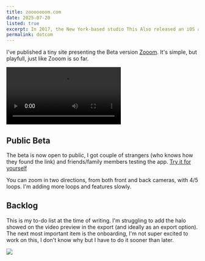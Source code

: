 ```yaml
---
title: zooooooom.com
date: 2025-07-20  
listed: true
excerpt: In 2017, the New York-based studio This Also released an iOS app called OOO.
permalink: dotcom
---
```


I've published a tiny site presenting the Beta version [Zooom](https://zooooooom.com). It's simple, but playfull, just like Zooom is so far.

<video 
  src="/images/journal/zooom-w-preview.mp4" 
  controls 
  playsinline 
  style="border-radius: var(--radius);">
</video>

## Public Beta

The beta is now open to public, I got couple of strangers (who knows how they found the link) and friends/family members testing the app. [Try it for yourself](https://testflight.apple.com/join/MD83ER1W)

You can zoom in two directions, from both front and back cameras, with 4/5 loops. I'm adding more loops and features slowly.

## Backlog

This is my to-do list at the time of writing. I'm struggling to add the halo showed on the video preview in the export (and ideally as an export option). The next most important item is the onboarding, I'm not super excited to work on this, I don't know why but I have to do it sooner than later.

<img src="/images/journal/zooom-todo.png">
